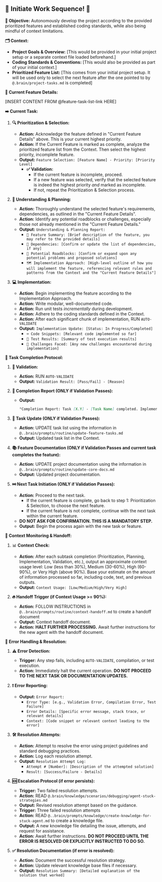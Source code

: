 ## 🚀 Initiate Work Sequence! 🚀

**🎯 Objective:** Autonomously develop the project according to the provided prioritized features and established coding standards, while also being mindful of context limitations.

**🗂️ Context:**
*   **Project Goals & Overview:** [This would be provided in your initial project setup or a separate context file loaded beforehand.]
*   **Coding Standards & Conventions:** [This would also be provided as part of your initial context.]
*   **Prioritized Feature List:** [This comes from your initial project setup. It will be used only to select the next feature after the one pointed to by `@.brain/project-tasks.md` is completed]

**🧩 Current Feature Details:**

[INSERT CONTENT FROM @feature-task-list-link HERE]

**➡️ Current Task:**

1.  **🔍 Prioritization & Selection:**
    *   **Action:** Acknowledge the feature defined in "Current Feature Details" above. This is your current highest priority.
    *   **Action:** If the Current Feature is marked as complete, analyze the prioritized feature list from the Context. Then select the highest priority, incomplete feature.
    *   **Output:** `Feature Selection: [Feature Name] - Priority: [Priority Level]`
        *   **✅ Validation:**
            *   If the current feature is incomplete, proceed.
            *   If a new feature was selected, verify that the selected feature is indeed the highest priority *and* marked as incomplete.
            *   If not, repeat the Prioritization & Selection process.

2.  **🧠 Understanding & Planning:**
    *   **Action:** Thoroughly understand the selected feature's requirements, dependencies, as outlined in the "Current Feature Details".
    *   **Action:** Identify any potential roadblocks or challenges, especially those not already mentioned in the "Current Feature Details."
    *   **Output:** `Understanding & Planning Report:`
        *   `📑 Feature Summary: [Brief description of the feature, you may refer to the provided details]`
        *   `🔗 Dependencies: [Confirm or update the list of dependencies, if any]`
        *   `🚧 Potential Roadblocks: [Confirm or expand upon any potential problems and proposed solutions]`
        *   `🗺️ Implementation Approach: [High-level outline of how you will implement the feature, referencing relevant rules and patterns from the Context and the "Current Feature Details"]`

3.  **💻 Implementation:**
    *   **Action:** Begin implementing the feature according to the Implementation Approach.
    *   **Action:** Write modular, well-documented code.
    *   **Action:** Run unit tests *incrementally* during development.
    *   **Action:** Adhere to the coding standards defined in the Context.
    *   **Action:** After each significant chunk of implementation, RUN `AUTO-VALIDATE`
    *   **Output:** `Implementation Update: [Status: In Progress/Completed]`
        *   `⌨️ Code Snippets: [Relevant code implemented so far]`
        *   `🧪 Test Results: [Summary of test execution results]`
        *   `🚩 Challenges Faced: [Any new challenges encountered during implementation]`

**🏁 Task Completion Protocol:**

1.  **🔬 Validation:**
    *   **Action:** RUN `AUTO-VALIDATE`
    *   **Output:** `Validation Result: [Pass/Fail] - [Reason]`

2.  **📝 Completion Report (ONLY if Validation Passes):**
    *   **Output:**
        ```markdown
        "Completion Report: Task [X.Y] - [Task Name] completed. Implementation involved [brief summary of the code changes and logic]. Key decisions included [mention any significant design or implementation choices]."
        ```

3.  **🔄 Task Update (ONLY if Validation Passes):**
    *   **Action:** UPDATE task list using the information in `@..brain/prompts/routine/update-feature-tasks.md`
    *   **Output:** Updated task list in the Context.

4.  **📚 Feature Documentation (ONLY if Validation Passes and current task completes the feature):**
    *   **Action:** UPDATE project documentation using the information in `@..brain/prompts/routine/update-core-docs.md`
    *   **Output:** Updated project documentation.

5.  **⏭️ Next Task Initiation (ONLY if Validation Passes):**
    *   **Action:** Proceed to the next task.
        *   If the current feature is complete, go back to step 1: Prioritization & Selection, to choose the next feature.
        *   If the current feature is not complete, continue with the next task within the current feature.
    *   **DO NOT ASK FOR CONFIRMATION. THIS IS A MANDATORY STEP.**
    *   **Output:** Begin the process again with the new task or feature.

**🧮 Context Monitoring & Handoff:**

1.  📊 **Context Check:**
    *   **Action:** After each subtask completion (Prioritization, Planning, Implementation, Validation, etc.), output an approximate context usage level: Low (less than 30%), Medium (30-60%), High (60-90%), or Very High (above 90%). Base your estimate on the amount of information processed so far, including code, text, and previous outputs.
    *   **Output:** `Context Usage: [Low/Medium/High/Very High]`

2.  **🔥 Handoff Trigger (if Context Usage >= 90%):**
    *   **Action:**  FOLLOW INSTRUCTIONS in `@..brain/prompts/routine/context-handoff.md` to create a handoff document
    *   **Output:** Context handoff document.
    *   **Action:** **HALT FURTHER PROCESSING.** Await further instructions for the new agent with the handoff document.

**🚨 Error Handling & Resolution:**

1.  **⚠️ Error Detection:**
    *   **Trigger:** Any step fails, including `AUTO-VALIDATE`, compilation, or test execution.
    *   **Action:** Immediately halt the current operation. **DO NOT PROCEED TO THE NEXT TASK OR DOCUMENTATION UPDATES.**

2.  **❗ Error Reporting:**
    *   **Output:** `Error Report:`
        *   `Error Type: [e.g., Validation Error, Compilation Error, Test Failure]`
        *   `Error Details: [Specific error message, stack trace, or relevant details]`
        *   `Context: [Code snippet or relevant context leading to the error]`

3.  **🛠️ Resolution Attempts:**
    *   **Action:** Attempt to resolve the error using project guidelines and standard debugging practices.
    *   **Action:** Log each resolution attempt.
    *   **Output:** `Resolution Attempt Log:`
        *   `Attempt # [Number]: [Description of the attempted solution]`
        *   `Result: [Success/Failure - Details]`

4.  **🆘 Escalation Protocol (if error persists):**
    *   **Trigger:** Two failed resolution attempts.
    *   **Action:** READ `@.brain/knowledge/scenarios/debugging/agent-stuck-strategies.md`
    *   **Output:** Revised resolution attempt based on the guidance.
    *   **Trigger:** Three failed resolution attempts
    *   **Action:** READ `@..brain/prompts/knowledge/create-knowledge-for-stuck-agent.md` to create a knowledge file.
    *   **Output:** A new knowledge file detailing the issue, attempts, and request for assistance.
    *   **Action:** Await further instructions. **DO NOT PROCEED UNTIL THE ERROR IS RESOLVED OR EXPLICITLY INSTRUCTED TO DO SO.**

5.  **✅ Resolution Documentation (if error is resolved):**
    *   **Action:** Document the successful resolution strategy.
    *   **Action:** Update relevant knowledge base files if necessary.
    *   **Output:** `Resolution Summary: [Detailed explanation of the solution that worked]`